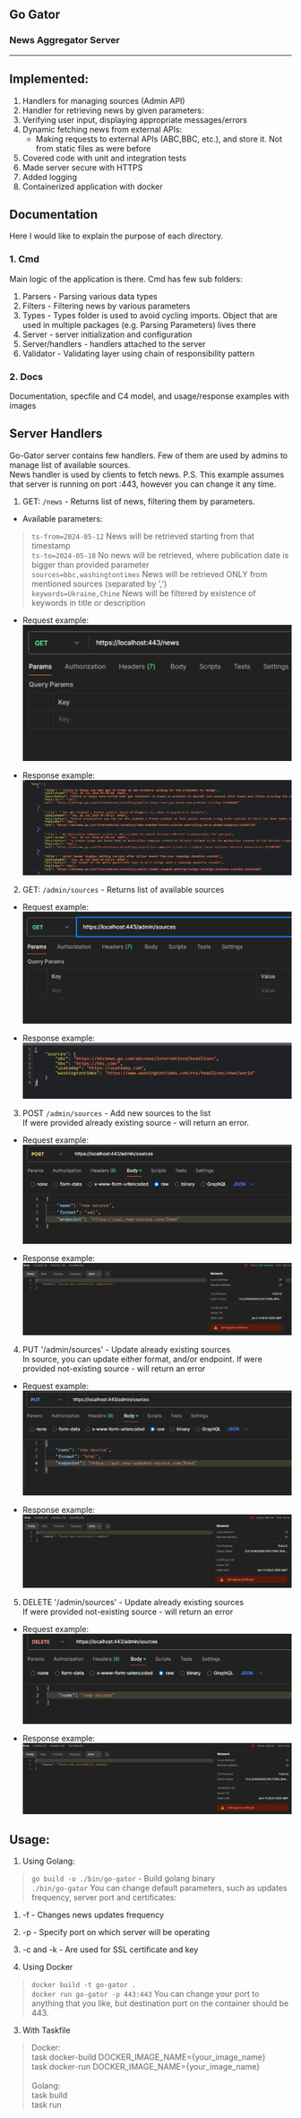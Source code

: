## Go Gator
### News Aggregator Server
<hr>

## Implemented:
1. Handlers for managing sources (Admin API)
2. Handler for retrieving news by given parameters:
3. Verifying user input, displaying appropriate messages/errors
4. Dynamic fetching news from external APIs:
    - Making requests to external APIs (ABC,BBC, etc.), and store it. Not from static files as were before
5. Covered code with unit and integration tests
6. Made server secure with HTTPS
7. Added logging
8. Containerized application with docker

## Documentation
Here I would like to explain the purpose of each directory.
<br />

### 1. Cmd
Main logic of the application is there. Cmd has few sub folders:
1. Parsers  - Parsing various data types
2. Filters - Filtering news by various parameters
3. Types - Types folder is used to avoid cycling imports. Object that are used in multiple packages (e.g. Parsing Parameters) lives there
4. Server - server initialization and configuration
5. Server/handlers - handlers attached to the server
6. Validator - Validating layer using chain of responsibility pattern

### 2. Docs 
Documentation, specfile and C4 model, and usage/response examples with images 

## Server Handlers
Go-Gator server contains few handlers. Few of them are used by admins to manage list of available
sources. <br />
News handler is used by clients to fetch news.
P.S. This example assumes that server is running on port :443, however you can change it any time.

1. GET: `/news` - Returns list of news, filtering them by parameters.
- Available parameters: <br/>
> `ts-from=2024-05-12` News will be retrieved starting from that timestamp <br/>
> `ts-to=2024-05-18` No news will be retrieved, where publication date is bigger than provided parameter <br/>
> `sources=bbc,washingtontimes` News will be retrieved ONLY from mentioned sources (separated by ',') <br/>
> `keywords=Ukraine,Chine` News will be filtered by existence of keywords in title or description <br/>

- Request example: 
![img.png](docs/images/get_news_request.png)

- Response example:
  ![img_2.png](docs/images/get_news_response.png)

2. GET: `/admin/sources` - Returns list of available sources

- Request example: 
![get_sources_request.png](docs/images/get_sources_request.png)

- Response example:
![img_1.png](docs/images/get_sources_response.png)

3. POST `/admin/sources` - Add new sources to the list <br />
If were provided already existing source - will return an error.

- Request example: 
![img_2.png](docs/images/register_source_request.png)

- Response example:
![img_3.png](docs/images/register_source_response.png)

4. PUT '/admin/sources' - Update already existing sources <br />
In source, you can update either format, and/or endpoint. 
If were provided not-existing source - will return an error 

- Request example:
![img_4.png](docs/images/put_source_request.png)

- Response example:
![img_5.png](docs/images/put_source_response.png)

5. DELETE '/admin/sources' - Update already existing sources <br />
If were provided not-existing source - will return an error

- Request example:
![img_6.png](docs/images/delete_source_request.png)

- Response example:
![img_7.png](docs/images/delete_source_response.png)

## Usage:
1. Using Golang: <br />
> `go build -o ./bin/go-gator` - Build golang binary <br />
> `./bin/go-gator`
You can change default parameters, such as updates frequency, server port and certificates:
1. -f - Changes news updates frequency
2. -p - Specify port on which server will be operating
3. -c and -k - Are used for SSL certificate and key

2. Using Docker
> `docker build -t go-gator .` <br />
> `docker run go-gator -p 443:443`
You can change your port to anything that you like, but destination port on the container should be 443.

3. With Taskfile
> Docker: <br />
> task docker-build DOCKER_IMAGE_NAME={your_image_name} <br />
> task docker-run DOCKER_IMAGE_NAME={your_image_name} <br />
>  <br />
> Golang: <br />
> task build <br />
> task run